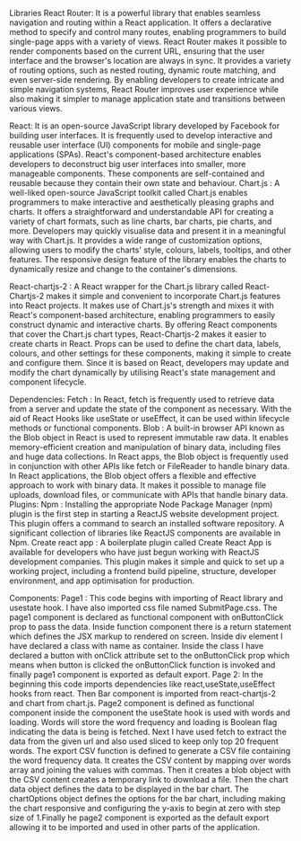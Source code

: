 Libraries
React Router:
It is a powerful library that enables seamless navigation and routing within a React application. It offers a declarative method to specify and control many routes, enabling programmers to build single-page apps with a variety of views. React Router makes it possible to render components based on the current URL, ensuring that the user interface and the browser's location are always in sync. It provides a variety of routing options, such as nested routing, dynamic route matching, and even server-side rendering. By enabling developers to create intricate and simple navigation systems, React Router improves user experience while also making it simpler to manage application state and transitions between various views.

React:
It is an open-source JavaScript library developed by Facebook for building user interfaces. It is frequently used to develop interactive and reusable user interface (UI) components for mobile and single-page applications (SPAs). React's component-based architecture enables developers to deconstruct big user interfaces into smaller, more manageable components. These components are self-contained and reusable because they contain their own state and behaviour.
Chart.js :
A well-liked open-source JavaScript toolkit called Chart.js enables programmers to make interactive and aesthetically pleasing graphs and charts. It offers a straightforward and understandable API for creating a variety of chart formats, such as line charts, bar charts, pie charts, and more. Developers may quickly visualise data and present it in a meaningful way with Chart.js. It provides a wide range of customization options, allowing users to modify the charts' style, colours, labels, tooltips, and other features. The responsive design feature of the library enables the charts to dynamically resize and change to the container's dimensions.

React-chartjs-2 :
A React wrapper for the Chart.js library called React-Chartjs-2 makes it simple and convenient to incorporate Chart.js features into React projects. It makes use of Chart.js's strength and mixes it with React's component-based architecture, enabling programmers to easily construct dynamic and interactive charts. By offering React components that cover the Chart.js chart types, React-Chartjs-2 makes it easier to create charts in React. Props can be used to define the chart data, labels, colours, and other settings for these components, making it simple to create and configure them. Since it is based on React, developers may update and modify the chart dynamically by utilising React's state management and component lifecycle.

Dependencies:
Fetch : 
In React, fetch is frequently used to retrieve data from a server and update the state of the component as necessary. With the aid of React Hooks like useState or useEffect, it can be used within lifecycle methods or functional components.
Blob :
A built-in browser API known as the Blob object in React is used to represent immutable raw data. It enables memory-efficient creation and manipulation of binary data, including files and huge data collections. In React apps, the Blob object is frequently used in conjunction with other APIs like fetch or FileReader to handle binary data.
In React applications, the Blob object offers a flexible and effective approach to work with binary data. It makes it possible to manage file uploads, download files, or communicate with APIs that handle binary data.
Plugins:
Npm : 
Installing the appropriate Node Package Manager (npm) plugin is the first step in starting a ReactJS website development project. This plugin offers a command to search an installed software repository. A significant collection of libraries like ReactJS components are available in Npm.
Create react app :
A boilerplate plugin called Create React App is available for developers who have just begun working with ReactJS development companies. This plugin makes it simple and quick to set up a working project, including a frontend build pipeline, structure, developer environment, and app optimisation for production.

Components:
Page1 : 
This code begins with importing of React library and usestate hook. I have also imported css file named SubmitPage.css. The page1 component is declared as functional component with onButtonClick prop to pass the data. Inside function component there is a return statement which defines the JSX markup to rendered on screen. Inside div element I have declared a class with name as container. Inside the class I have declared a button with onClick attribute set to the onButtonClick prop which means when button is clicked the onButtonClick function is invoked and finally page1 component is exported as default export.
Page 2:
In the beginning this code imports dependencies like react,useState,useEffect hooks from react. Then Bar component is imported from react-chartjs-2 and chart from chart.js. Page2 component is defined as functional component inside the component the useState hook is used with words and loading. Words will store the word frequency and loading is Boolean flag indicating the data is being is fetched. Next I have used fetch to extract the data from the given url and also used sliced to keep only top 20 frequent words. The export CSV function is defined to generate a CSV file containing the word frequency data. It creates the CSV content by mapping over words array and joining the values with commas. Then it creates a blob object with the CSV content creates a temporary link to download a file. Then the chart data object defines the data to be displayed in the bar chart. The chartOptions object defines the options for the bar chart, including making the chart responsive and configuring the y-axis to begin at zero with step size of 1.Finally he page2 component is exported as the default export allowing it to be imported and used in other parts of the application. 

